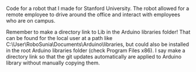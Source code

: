 Code for a robot that I made for Stanford University. The robot allowed for a remote employee to drive around the office and interact with employees who are on campus.

Remember to make a directory link to Lib in the Arduino libraries folder! That can be found for the local user at a path like C:\User\RoboSunia\Documents\Arduino\libraries, but could also be installed in the root Arduino libraries folder (check Program Files x86). I say make a directory link so that the git updates automatically are applied to Arduino library without manually copying them.
